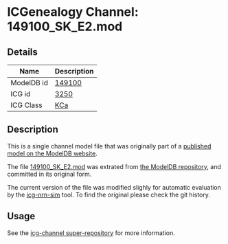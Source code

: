 # ICGenealogy Channel: 149100\_SK\_E2.mod

## Details

Name | Description
---- | -----------
ModelDB id | [149100](http://senselab.med.yale.edu/ModelDB/ShowModel.cshtml?model=149100)
ICG id | [3250](http://icg.neurotheory.ox.ac.uk/channels/5/3250)
ICG Class | [KCa](http://icg.neurotheory.ox.ac.uk/channels/5)

## Description

This is a single channel model file that was originally part of a [published model on the ModelDB website](http://senselab.med.yale.edu/mModelDB/ShowModel.cshtml?model=149100).


The file [149100\_SK\_E2.mod](149100_SK_E2.mod) was extrated from [the ModelDB repository](http://senselab.med.yale.edu/ModelDB/ShowModel.cshtml?model=149100), and committed in its original form.

The current version of the file was modified slighly for automatic evaluation by the [icg-nrn-sim](https://github.com/icgenealogy/icg-nrn-sim) tool. To find the original please check the git history.


## Usage

See the [icg-channel super-repository](https://github.com/icgenealogy/icg-channels) for more information.